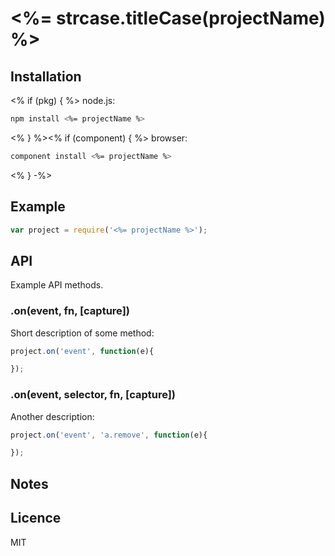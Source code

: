 # <%= strcase.titleCase(projectName) %>

## Installation
<% if (pkg) { %>
node.js:

```bash
npm install <%= projectName %>
```
<% } %><% if (component) { %>
browser:

```bash
component install <%= projectName %>
```
<% } -%>

## Example

```js
var project = require('<%= projectName %>');
```

## API

Example API methods.

### .on(event, fn, [capture])

Short description of some method:

```js
project.on('event', function(e){

});
```

### .on(event, selector, fn, [capture])

Another description:

```js
project.on('event', 'a.remove', function(e){

});
```

## Notes

## Licence

MIT